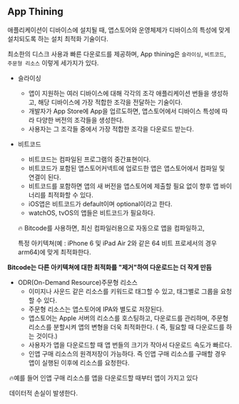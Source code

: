 ## App Thining

애플리케이션이 디바이스에 설치될 때, 앱스토어와 운영체제가 디바이스의 특성에 맞게 설치되도록 하는 설치 최적화 기술이다. 

최소한의 디스크 사용과 빠른 다운로드를 제공하며, App thining은 `슬라이싱`, `비트코드`, `주문형 리소스` 이렇게 세가지가 있다.



- 슬라이싱 

  - 앱이 지원하는 여러 디바이스에 대해 각각의 조각 애플리케이션 번들을 생성하고, 해당 디바이스에 가장 적합한 조각을 전달하는 기술이다. 
  - 개발자가 App Store에 App을 업르도하면, 앱스토어에서 디바이스 특성에 따라 다양한 버전의 조각들을 생성한다.
  - 사용자는 그 조각들 중에서 가장 적합한 조각을 다운로드 받는다.

  

- 비트코드

  - 비트코드는 컴파일된 프로그램의 중간표현이다.
  - 비트코드가 포함된 앱스토어커넥트에 업로드한 앱은 앱스토어에서 컴파일 및 연결이 된다.
  - 비트코드를 포함하면 앱의 새 버전을 앱스토어에 제출할 필요 없이 향후 앱 바이너리를 최적화할 수 있다.
  - iOS앱은 비트코드가 default이며 optional이라고 한다.
  - watchOS, tvOS의 앱들은 비트코드가 필요하다.

  :fire: Bitcode를 사용하면, 최신 컴파일러용으로 자동으로 앱을 컴파일하고, 

  특정 아키텍쳐(예 : iPhone 6 및 iPad Air 2와 같은 64 비트 프로세서의 경우 arm64)에 맞게 최적화한다.

  

**Bitcode는 다른 아키텍쳐에 대한 최적화를 "제거"하여 다운로드는 더 작게 만듬**



- ODR(On-Demand Resource)주문형 리소스
  - 이미지나 사운드 같은 리소스를 키워드로 태그할 수 있고, 태그별로 그룹을 요청할 수 있다. 
  - 주문형 리소스는 앱스토어에 IPA와 별도로 저장된다. 
  - 앱스토어는 Apple 서버의 리소스를 호스팅하고, 다운로드를 관리하며, 주문형 리소스를 분할시켜 앱의 변형을 더욱 최적화한다. ( 즉, 필요할 때 다운로드를 하는 것이다.)
  - 사용자가 앱을 다운로드할 때 앱 번들의 크기가 작아서 다운로드 속도가 빠르다.
  - 인앱 구매 리소스의 원격저장이 가능하다. 즉 인앱 구매 리소스를 구매할 경우 앱이 실행된 이후에 리소스를 요청한다.

​        :fire:예를 들어 인앱 구매 리소스를 앱을 다운로드할 때부터 앱이 가지고 있다 

​        데이터적 손실이 발생한다.
